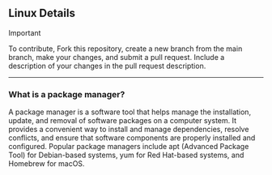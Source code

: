 ## Linux Details

> [!IMPORTANT]
> To contribute, Fork this repository, create a new branch from the main branch, make your changes, and submit a pull request.
> Include a description of your changes in the pull request description.

---

### What is a package manager?

A package manager is a software tool that helps manage the installation, update, and removal of software packages on a computer system. It provides a convenient way to install and manage dependencies, resolve conflicts, and ensure that software components are properly installed and configured. Popular package managers include apt (Advanced Package Tool) for Debian-based systems, yum for Red Hat-based systems, and Homebrew for macOS.

